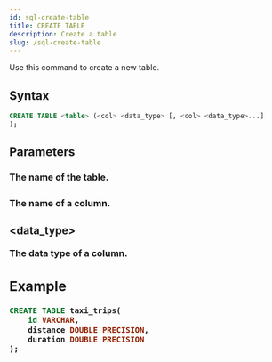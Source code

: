 ```yaml
---
id: sql-create-table
title: CREATE TABLE
description: Create a table
slug: /sql-create-table
---
```


Use this command to create a new table.

## Syntax

```sql
CREATE TABLE <table> (<col> <data_type> [, <col> <data_type>...]
);
```

## Parameters

### <table>

The name of the table.

### <col>

The name of a column.

### <data\_type>

The data type of a column. 

## Example
```sql
CREATE TABLE taxi_trips(
    id VARCHAR,
    distance DOUBLE PRECISION,
    duration DOUBLE PRECISION
);
```


